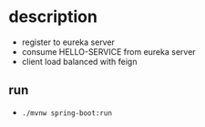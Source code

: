 # description
* register to eureka server
* consume HELLO-SERVICE from eureka server
* client load balanced with feign

## run
* `./mvnw spring-boot:run`
